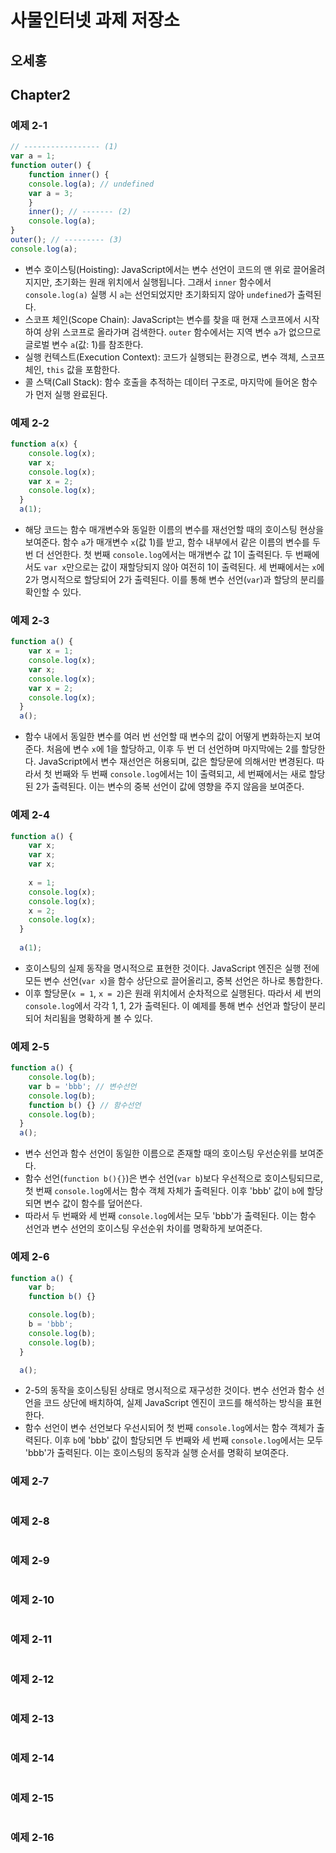 # 사물인터넷 과제 저장소
## 오세홍

## Chapter2
### 예제 2-1
```javascript
// ----------------- (1)
var a = 1;
function outer() {
    function inner() {
    console.log(a); // undefined
    var a = 3;
    }
    inner(); // ------- (2)
    console.log(a);
}
outer(); // --------- (3)
console.log(a); 
```
- 변수 호이스팅(Hoisting): JavaScript에서는 변수 선언이 코드의 맨 위로 끌어올려지지만, 초기화는 원래 위치에서 실행됩니다. 그래서 `inner` 함수에서 `console.log(a)` 실행 시 `a`는 선언되었지만 초기화되지 않아 `undefined`가 출력된다.  
- 스코프 체인(Scope Chain): JavaScript는 변수를 찾을 때 현재 스코프에서 시작하여 상위 스코프로 올라가며 검색한다. `outer` 함수에서는 지역 변수 `a`가 없으므로 글로벌 변수 `a`(값: 1)를 참조한다.  
- 실행 컨텍스트(Execution Context): 코드가 실행되는 환경으로, 변수 객체, 스코프 체인, `this` 값을 포함한다.  
- 콜 스택(Call Stack): 함수 호출을 추적하는 데이터 구조로, 마지막에 들어온 함수가 먼저 실행 완료된다.


### 예제 2-2
```javascript
function a(x) {
    console.log(x);
    var x;
    console.log(x);
    var x = 2;
    console.log(x);
  }
  a(1);
```
- 해당 코드는 함수 매개변수와 동일한 이름의 변수를 재선언할 때의 호이스팅 현상을 보여준다. 함수 `a`가 매개변수 `x`(값 1)를 받고, 함수 내부에서 같은 이름의 변수를 두 번 더 선언한다. 첫 번째 `console.log`에서는 매개변수 값 1이 출력된다. 두 번째에서도 `var x`만으로는 값이 재할당되지 않아 여전히 1이 출력된다. 세 번째에서는 `x`에 2가 명시적으로 할당되어 2가 출력된다. 이를 통해 변수 선언(`var`)과 할당의 분리를 확인할 수 있다.


### 예제 2-3
```javascript
function a() {
    var x = 1;
    console.log(x);
    var x;
    console.log(x);
    var x = 2;
    console.log(x);
  }
  a();
```
- 함수 내에서 동일한 변수를 여러 번 선언할 때 변수의 값이 어떻게 변화하는지 보여준다. 처음에 변수 `x`에 1을 할당하고, 이후 두 번 더 선언하며 마지막에는 2를 할당한다. JavaScript에서 변수 재선언은 허용되며, 값은 할당문에 의해서만 변경된다. 따라서 첫 번째와 두 번째 `console.log`에서는 1이 출력되고, 세 번째에서는 새로 할당된 2가 출력된다. 이는 변수의 중복 선언이 값에 영향을 주지 않음을 보여준다.


### 예제 2-4
```javascript
function a() {
    var x;
    var x;
    var x;
  
    x = 1;
    console.log(x);
    console.log(x);
    x = 2;
    console.log(x);
  }
  
  a(1);
```
- 호이스팅의 실제 동작을 명시적으로 표현한 것이다. JavaScript 엔진은 실행 전에 모든 변수 선언(`var x`)을 함수 상단으로 끌어올리고, 중복 선언은 하나로 통합한다.
- 이후 할당문(`x = 1`, `x = 2`)은 원래 위치에서 순차적으로 실행된다. 따라서 세 번의 `console.log`에서 각각 1, 1, 2가 출력된다. 이 예제를 통해 변수 선언과 할당이 분리되어 처리됨을 명확하게 볼 수 있다.

### 예제 2-5
```javascript
function a() {
    console.log(b);
    var b = 'bbb'; // 변수선언
    console.log(b);
    function b() {} // 함수선언
    console.log(b);
  }
  a();
```
- 변수 선언과 함수 선언이 동일한 이름으로 존재할 때의 호이스팅 우선순위를 보여준다. 
- 함수 선언(`function b(){}`)은 변수 선언(`var b`)보다 우선적으로 호이스팅되므로, 첫 번째 `console.log`에서는 함수 객체 자체가 출력된다. 이후 'bbb' 값이 `b`에 할당되면 변수 값이 함수를 덮어쓴다. 
- 따라서 두 번째와 세 번째 `console.log`에서는 모두 'bbb'가 출력된다. 이는 함수 선언과 변수 선언의 호이스팅 우선순위 차이를 명확하게 보여준다.



### 예제 2-6
```javascript
function a() {
    var b;
    function b() {}

    console.log(b);
    b = 'bbb';
    console.log(b);
    console.log(b);
  }

  a();
```
- 2-5의 동작을 호이스팅된 상태로 명시적으로 재구성한 것이다. 변수 선언과 함수 선언을 코드 상단에 배치하여, 실제 JavaScript 엔진이 코드를 해석하는 방식을 표현한다.
- 함수 선언이 변수 선언보다 우선시되어 첫 번째 `console.log`에서는 함수 객체가 출력된다. 이후 `b`에 'bbb' 값이 할당되면 두 번째와 세 번째 `console.log`에서는 모두 'bbb'가 출력된다. 이는 호이스팅의 동작과 실행 순서를 명확히 보여준다.

### 예제 2-7
```javascript

```

### 예제 2-8
```javascript

```

### 예제 2-9
```javascript

```

### 예제 2-10
```javascript

```

### 예제 2-11
```javascript

```

### 예제 2-12
```javascript

```

### 예제 2-13
```javascript

```

### 예제 2-14
```javascript

```

### 예제 2-15
```javascript

```

### 예제 2-16
```javascript

```